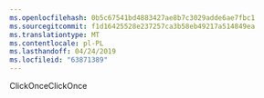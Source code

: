```yaml
---
ms.openlocfilehash: 0b5c67541bd4883427ae8b7c3029adde6ae7fbc1
ms.sourcegitcommit: f1d16425528e237257ca3b58eb49217a514849ea
ms.translationtype: MT
ms.contentlocale: pl-PL
ms.lasthandoff: 04/24/2019
ms.locfileid: "63871389"
---
```

<span data-ttu-id="f5f96-101">ClickOnce</span><span class="sxs-lookup"><span data-stu-id="f5f96-101">ClickOnce</span></span>